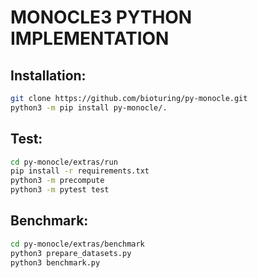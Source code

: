 # MONOCLE3 PYTHON IMPLEMENTATION


## Installation:
```bash
git clone https://github.com/bioturing/py-monocle.git
python3 -m pip install py-monocle/.
```

## Test:
```bash
cd py-monocle/extras/run
pip install -r requirements.txt
python3 -m precompute
python3 -m pytest test
```

## Benchmark:
```bash
cd py-monocle/extras/benchmark
python3 prepare_datasets.py
python3 benchmark.py
```
